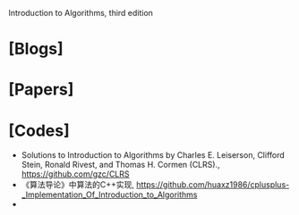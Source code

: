 Introduction to Algorithms, third edition

# [Blogs]

# [Papers]


# [Codes]
+ Solutions to Introduction to Algorithms by Charles E. Leiserson, Clifford Stein, Ronald Rivest, and Thomas H. Cormen (CLRS)., https://github.com/gzc/CLRS
+ 《算法导论》中算法的C++实现, https://github.com/huaxz1986/cplusplus-_Implementation_Of_Introduction_to_Algorithms
+ 

